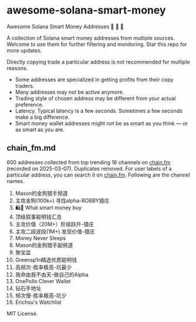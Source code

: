 # awesome-solana-smart-money
Awesome Solana Smart Money Addresses :rocket: :rocket: :rocket:

A collection of Solana smart money addresses from multiple sources. Welcome to use them for further filtering and monitoring. Star this repo for more updates.

Directly copying trade a particular address is not recommended for multiple reasons.
- Some addresses are specialized in getting profits from their copy traders.
-  Many addresses may not be active anymore.
-   Trading style of chosen address may be different from your actual preference.
-   Latency. Typical latency is a few seconds. Sometimes a few seconds make a big difference.
-   Smart money wallet addresses might not be as smart as you think — or as smart as you are.

## chain_fm.md
600 addresses collected from top trending 16 channels on [chain.fm](https://chain.fm) (recorded on 2025-03-07). Duplicates removed. For user labels of a particular address, you can search it on [chain.fm](https://chain.fm). Following are the channel names.

1. Mason的金狗猎手频道
2. 主攻金狗(100k+) 寻找alpha-ROBBY猎庄
3. 🛍️👀 What smart money buy
4. 顶级叙事聪明钱汇总
5. 主攻价值（20M+）阶级跃升-猎庄
6. 主攻二段波段(1M+) 发现价值-猎庄
7. Money Never Sleeps
8. Mason的金狗猎手副频道
9. 聚宝盆
10. Greensp1n精选优质聪明钱
11. 高频次-胜率极高-坑最少
12. 我命由我不由天-做自己的Alpha
13. OnePollo Clever Wallet
14. 钻石手地址
15. 频次慢-胜率极高-坑少
16. Erichsu's Watchlist

MIT License.
